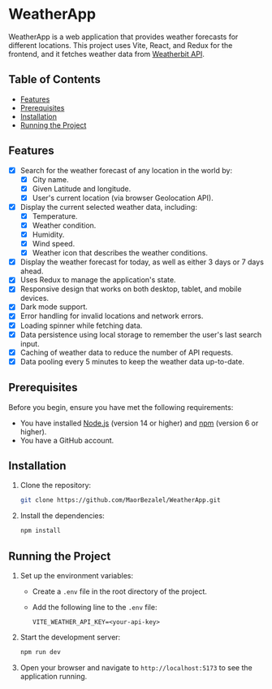 # WeatherApp

WeatherApp is a web application that provides weather forecasts for different locations. This project uses Vite, React, and Redux for the frontend, and it fetches weather data from [Weatherbit API](https://www.weatherbit.io/).

## Table of Contents

-   [Features](#features)
-   [Prerequisites](#prerequisites)
-   [Installation](#installation)
-   [Running the Project](#running-the-project)

## Features

-   [x] Search for the weather forecast of any location in the world by:
    -   [x] City name.
    -   [x] Given Latitude and longitude.
    -   [x] User's current location (via browser Geolocation API).
-   [x] Display the current selected weather data, including:
    -   [x] Temperature.
    -   [x] Weather condition.
    -   [x] Humidity.
    -   [x] Wind speed.
    -   [x] Weather icon that describes the weather conditions.
-   [x] Display the weather forecast for today, as well as either 3 days or 7 days ahead.
-   [x] Uses Redux to manage the application's state.
-   [x] Responsive design that works on both desktop, tablet, and mobile devices.
-   [x] Dark mode support.
-   [x] Error handling for invalid locations and network errors.
-   [x] Loading spinner while fetching data.
-   [x] Data persistence using local storage to remember the user's last search input.
-   [x] Caching of weather data to reduce the number of API requests.
-   [x] Data pooling every 5 minutes to keep the weather data up-to-date.

## Prerequisites

Before you begin, ensure you have met the following requirements:

-   You have installed [Node.js](https://nodejs.org/) (version 14 or higher) and [npm](https://www.npmjs.com/) (version 6 or higher).
-   You have a GitHub account.

## Installation

1. Clone the repository:

    ```sh
    git clone https://github.com/MaorBezalel/WeatherApp.git
    ```

2. Install the dependencies:

    ```sh
    npm install
    ```

## Running the Project

1. Set up the environment variables:

    - Create a `.env` file in the root directory of the project.
    - Add the following line to the `.env` file:

        ```properties
        VITE_WEATHER_API_KEY=<your-api-key>
        ```

2. Start the development server:

    ```sh
    npm run dev
    ```

3. Open your browser and navigate to `http://localhost:5173` to see the application running.

